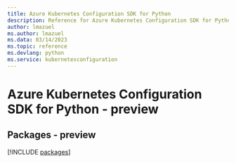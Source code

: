 ```yaml
---
title: Azure Kubernetes Configuration SDK for Python
description: Reference for Azure Kubernetes Configuration SDK for Python
author: lmazuel
ms.author: lmazuel
ms.data: 03/14/2023
ms.topic: reference
ms.devlang: python
ms.service: kubernetesconfiguration
---
```

# Azure Kubernetes Configuration SDK for Python - preview
## Packages - preview
[!INCLUDE [packages](kubernetes-configuration-index.md)]